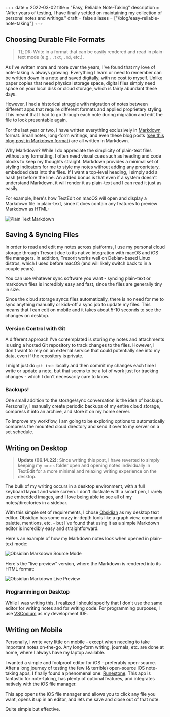 +++
date = 2022-03-02
title = "Easy, Reliable Note-Taking"
description = "After years of testing, I have finally settled on maintaining my collection of personal notes and writings."
draft = false
aliases = ["/blog/easy-reliable-note-taking"]
+++

## Choosing Durable File Formats

> TL;DR: Write in a format that can be easily rendered and read in plain-text
> mode (e.g., `.txt`, `.md`, etc.).

As I've written more and more over the years, I've found that my love of
note-taking is always growing. Everything I learn or need to remember can be
written down in a note and saved digitally, with no cost to myself. Unlike paper
copies that need physical storage space, digital files simply need space on your
local disk or cloud storage, which is fairly abundant these days.

However, I had a historical struggle with migration of notes between different
apps that require different formats and applied proprietary styling. This meant
that I had to go through each note during migration and edit the file to look
presentable again.

For the last year or two, I have written everything exclusively in
[Markdown](https://en.wikipedia.org/wiki/Markdown) format. Small notes,
long-form writings, and even these blog posts
([see this blog post in Markdown format](https://git.cleberg.io/cgit.cgi/cleberg.io.git/plain/content/blog/2022-03-02-note-taking.md))
are all written in Markdown.

Why Markdown? While I do appreciate the simplicity of plain-text files without
any formatting, I often need visual cues such as heading and code blocks to keep
my thoughts straight. Markdown provides a minimal set of styling indicators for
me to style my notes without adding any proprietary, embedded data into the
files. If I want a top-level heading, I simply add a hash (`#`) before the line.
An added bonus is that even if a system doesn't understand Markdown, it will
render it as plain-text and I can read it just as easily.

For example, here's how TextEdit on macOS will open and display a Markdown file
in plain-text, since it does contain any features to preview Markdown as HTML:

![Plain Text Markdown](https://img.cleberg.io/blog/20220302-easy-reliable-note-taking/plain_markdown.png)

## Saving & Syncing Files

In order to read and edit my notes across platforms, I use my personal cloud
storage through Tresorit due to its native integration with macOS and iOS file
managers. In addition, Tresorit works well on Debian-based Linux distros, which
I used before macOS (and will likely switch back to in a couple years).

You can use whatever sync software you want - syncing plain-text or markdown
files is incredibly easy and fast, since the files are generally tiny in size.

Since the cloud storage syncs files automatically, there is no need for me to
sync anything manually or kick-off a sync job to update my files. This means
that I can edit on mobile and it takes about 5-10 seconds to see the changes on
desktop.

### Version Control with Git

A different approach I've contemplated is storing my notes and attachments is
using a hosted Git repository to track changes to the files. However, I don't
want to rely on an external service that could potentially see into my data,
even if the repository is private.

I might just do `git init` locally and then commit my changes each time I write
or update a note, but that seems to be a lot of work just for tracking changes -
which I don't necessarily care to know.

### Backups!

One small addition to the storage/sync conversation is the idea of backups.
Personally, I manually create periodic backups of my entire cloud storage,
compress it into an archive, and store it on my home server.

To improve my workflow, I am going to be exploring options to automatically
compress the mounted cloud directory and send it over to my server on a set
schedule.

## Writing on Desktop

> **Update (06.14.22)**: Since writing this post, I have reverted to simply
> keeping my `notes` folder open and opening notes individually in TextEdit
> for a more minimal and relaxing writing experience on the desktop.

The bulk of my writing occurs in a desktop environment, with a full keyboard
layout and wide screen. I don't illustrate with a smart pen, I rarely use
embedded images, and I love being able to see all of my notes/directories in a
sidebar.

With this simple set of requirements, I chose [Obsidian](https://obsidian.md) as
my desktop text editor. Obsidian has some crazy in-depth tools like a graph
view, command palette, mentions, etc. - but I've found that using it as a simple
Markdown editor is incredibly easy and straightforward.

Here's an example of how my Markdown notes look when opened in plain-text mode:

![Obsidian Markdown Source Mode](https://img.cleberg.io/blog/20220302-easy-reliable-note-taking/obsidian_source_mode.png)

Here's the "live preview" version, where the Markdown is rendered into its HTML
format:

![Obsidian Markdown Live Preview](https://img.cleberg.io/blog/20220302-easy-reliable-note-taking/obsidian_live_preview.png)

### Programming on Desktop

While I was writing this, I realized I should specify that I don't use the same
editor for writing notes and for writing code. For programming purposes, I use
[VSCodium](https://vscodium.com) as my development IDE.

## Writing on Mobile

Personally, I write very little on mobile - except when needing to take
important notes on-the-go. Any long-form writing, journals, etc. are done at
home, where I always have my laptop available.

I wanted a simple and foolproof editor for iOS - preferably open-source. After
a long journey of testing the few (& terrible) open-source iOS note-taking apps,
I finally found a phenomenal one:
[Runestone](https://github.com/simonbs/runestone). This app is fantastic
for note-taking, has plenty of optional features, and integrates natively
with the iOS file manager.

This app opens the iOS file manager and allows you to click any file you want,
opens it up in an editor, and lets me save and close out of that note.

Quite simple but effective.
